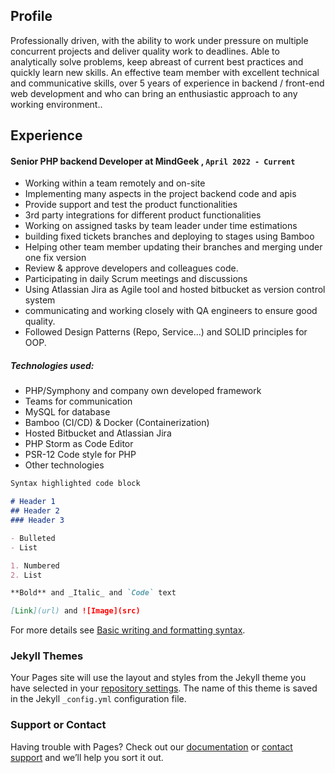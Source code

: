 ## Profile

Professionally driven, with the ability to work under pressure on multiple concurrent
projects and deliver quality work to deadlines. Able to analytically solve problems, keep
abreast of current best practices and quickly learn new skills. An effective team member
with excellent technical and communicative skills, over 5 years of experience in backend /
front-end web development and who can bring an enthusiastic approach to any working
environment..

## Experience

#### Senior PHP backend Developer at MindGeek , `April 2022 - Current`

- Working within a team remotely and on-site
- Implementing many aspects in the project backend code and apis
- Provide support and test the product functionalities
- 3rd party integrations for different product functionalities
- Working on assigned tasks by team leader under time estimations
- building fixed tickets branches and deploying to stages using Bamboo
- Helping other team member updating their branches and merging under one fix version
- Review & approve developers and colleagues code.
- Participating in daily Scrum meetings and discussions
- Using Atlassian Jira as Agile tool and hosted bitbucket as version control system
- communicating and working closely with QA engineers to ensure good quality.
- Followed Design Patterns (Repo, Service...) and SOLID principles for OOP.

##### Technologies used:

- PHP/Symphony and company own developed framework
- Teams for communication
- MySQL for database
- Bamboo (CI/CD) & Docker (Containerization)
- Hosted Bitbucket and Atlassian Jira
- PHP Storm as Code Editor
- PSR-12 Code style for PHP
- Other technologies

```markdown
Syntax highlighted code block

# Header 1
## Header 2
### Header 3

- Bulleted
- List

1. Numbered
2. List

**Bold** and _Italic_ and `Code` text

[Link](url) and ![Image](src)
```

For more details see [Basic writing and formatting syntax](https://docs.github.com/en/github/writing-on-github/getting-started-with-writing-and-formatting-on-github/basic-writing-and-formatting-syntax).

### Jekyll Themes

Your Pages site will use the layout and styles from the Jekyll theme you have selected in your [repository settings](https://github.com/rawadmahfouz/rawadmahfouz.github.io/settings/pages). The name of this theme is saved in the Jekyll `_config.yml` configuration file.

### Support or Contact

Having trouble with Pages? Check out our [documentation](https://docs.github.com/categories/github-pages-basics/) or [contact support](https://support.github.com/contact) and we’ll help you sort it out.
